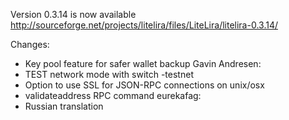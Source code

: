 Version 0.3.14 is now available
http://sourceforge.net/projects/litelira/files/LiteLira/litelira-0.3.14/

Changes:
* Key pool feature for safer wallet backup
Gavin Andresen:
* TEST network mode with switch -testnet
* Option to use SSL for JSON-RPC connections on unix/osx
* validateaddress RPC command
eurekafag:
* Russian translation
